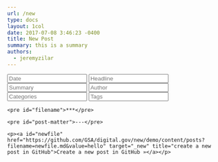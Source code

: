 ```yaml
---
url: /new
type: docs
layout: 1col
date: 2017-07-08 3:46:23 -0400
title: New Post
summary: this is a summary
authors:
  - jeremyzilar
---
```


<div class="matter-container">
  <form id="matter-maker" action="new-post" method="get" accept-charset="utf-8">
    <label><input class="m_date fm" type="text" name="m_date" value="" placeholder="Date"></label>
    <label><input class="m_title fm" type="text" name="m_title" value="" placeholder="Headline"></label>
    <label><input class="m_summary fm" type="text" name="m_summary" value="" placeholder="Summary"></label>
    <label><input class="m_author fm" type="text" name="m_author" value="" placeholder="Author"></label>
    <label><input class="m_categories fm" type="text" name="m_categories" value="" placeholder="Categories"></label>
    <label><input class="m_tag fm" type="text" name="m_tag" value="" placeholder="Tags"></label>
  </form>

  <div>

    <pre id="filename">***</pre>

    <pre id="post-matter">---</pre>

    <p><a id="newfile" href="https://github.com/GSA/digital.gov/new/demo/content/posts?filename=newfile.md&value=hello" target="_new" title="create a new post in GitHub">Create a new post in GitHub »</a></p>
  </div>
</div>

